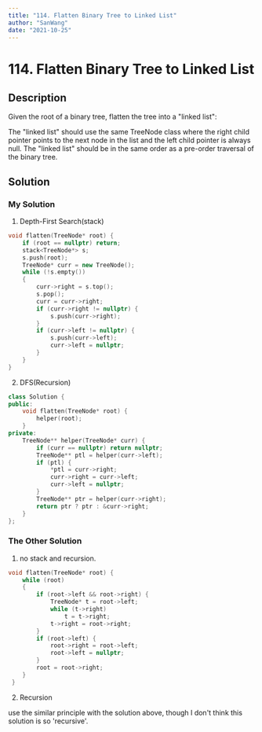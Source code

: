 ```yaml
---
title: "114. Flatten Binary Tree to Linked List"
author: "SanWang"
date: "2021-10-25"
---
```


# 114. Flatten Binary Tree to Linked List

## Description

Given the root of a binary tree, flatten the tree into a "linked list":

The "linked list" should use the same TreeNode class where the right child pointer points to the next node in the list and the left child pointer is always null.
The "linked list" should be in the same order as a pre-order traversal of the binary tree.

## Solution

### My Solution

1. Depth-First Search(stack)

```cpp
void flatten(TreeNode* root) {
    if (root == nullptr) return;
    stack<TreeNode*> s;
    s.push(root);
    TreeNode* curr = new TreeNode();
    while (!s.empty())
    {
        curr->right = s.top();
        s.pop();
        curr = curr->right;
        if (curr->right != nullptr) {
            s.push(curr->right);
        }
        if (curr->left != nullptr) {
            s.push(curr->left);
            curr->left = nullptr;
        }
    }
}
```

2. DFS(Recursion)

```cpp
class Solution {
public:
    void flatten(TreeNode* root) {
        helper(root);
    }
private:
    TreeNode** helper(TreeNode* curr) {
        if (curr == nullptr) return nullptr;
        TreeNode** ptl = helper(curr->left);
        if (ptl) {
            *ptl = curr->right;
            curr->right = curr->left;
            curr->left = nullptr;
        }
        TreeNode** ptr = helper(curr->right);
        return ptr ? ptr : &curr->right;
    }
};
```

### The Other Solution

1. no stack and recursion.

```cpp
void flatten(TreeNode* root) {
    while (root)
    {
        if (root->left && root->right) {
            TreeNode* t = root->left;
            while (t->right)
                t = t->right;
            t->right = root->right;
        }
        if (root->left) {
            root->right = root->left;
            root->left = nullptr;
        }
        root = root->right;
    }
 }
```

2. Recursion

use the similar principle with the solution above, though I don't think this solution is so 'recursive'.

